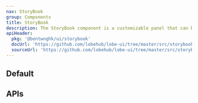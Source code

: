 ```yaml
---
nav: StoryBook
group: Components
title: StoryBook
description: The StoryBook component is a customizable panel that can be used to display and edit data. It is composed of a left section, where the main content is displayed, and a right section, where a LevaPanel component is rendered. The LevaPanel is a third-party component that allows users to edit and manipulate data.
apiHeader:
  pkg: '@bentwnghk/ui/storybook'
  docUrl: 'https://github.com/lobehub/lobe-ui/tree/master/src/storybook/StoryBook/index.md'
  sourceUrl: 'https://github.com/lobehub/lobe-ui/tree/master/src/storybook/StoryBook/index.tsx'
---
```


## Default

<code src="./demos/index.tsx" nopadding></code>

## APIs
